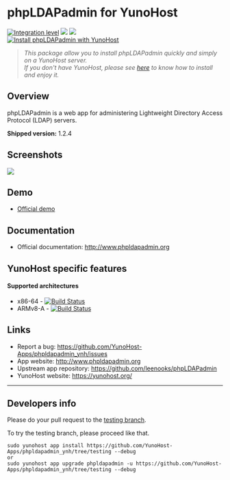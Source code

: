 # phpLDAPadmin for YunoHost

[![Integration level](https://dash.yunohost.org/integration/phpldapadmin.svg)](https://dash.yunohost.org/appci/app/phpldapadmin) ![](https://ci-apps.yunohost.org/ci/badges/phpldapadmin.status.svg) ![](https://ci-apps.yunohost.org/ci/badges/phpldapadmin.maintain.svg)  
[![Install phpLDAPadmin with YunoHost](https://install-app.yunohost.org/install-with-yunohost.png)](https://install-app.yunohost.org/?app=phpldapadmin)

> *This package allow you to install phpLDAPadmin quickly and simply on a YunoHost server.  
If you don't have YunoHost, please see [here](https://yunohost.org/#/install) to know how to install and enjoy it.*

## Overview
phpLDAPadmin is a web app for administering Lightweight Directory Access Protocol (LDAP) servers.

**Shipped version:** 1.2.4

## Screenshots

![](https://a.fsdn.com/con/app/proj/phpldapadmin/screenshots/303927.jpg/max/max/1)

## Demo

* [Official demo](http://phpldapadmin.sourceforge.net/wiki/index.php/Demo)

## Documentation

 * Official documentation: http://www.phpldapadmin.org

## YunoHost specific features

#### Supported architectures

* x86-64 - [![Build Status](https://ci-apps.yunohost.org/ci/logs/phpldapadmin%20%28Apps%29.svg)](https://ci-apps.yunohost.org/ci/apps/phpldapadmin/)
* ARMv8-A - [![Build Status](https://ci-apps-arm.yunohost.org/ci/logs/phpldapadmin%20%28Apps%29.svg)](https://ci-apps-arm.yunohost.org/ci/apps/phpldapadmin/)

## Links

 * Report a bug: https://github.com/YunoHost-Apps/phpldapadmin_ynh/issues
 * App website: http://www.phpldapadmin.org
 * Upstream app repository: https://github.com/leenooks/phpLDAPadmin
 * YunoHost website: https://yunohost.org/

---

## Developers info

Please do your pull request to the [testing branch](https://github.com/YunoHost-Apps/phpldapadmin_ynh/tree/testing).

To try the testing branch, please proceed like that.
```
sudo yunohost app install https://github.com/YunoHost-Apps/phpldapadmin_ynh/tree/testing --debug
or
sudo yunohost app upgrade phpldapadmin -u https://github.com/YunoHost-Apps/phpldapadmin_ynh/tree/testing --debug
```
